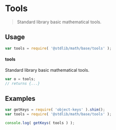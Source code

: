 # Tools

> Standard library basic mathematical tools.

<section class="usage">

## Usage

```javascript
var tools = require( '@stdlib/math/base/tools' );
```

#### tools

Standard library basic mathematical tools.

```javascript
var o = tools;
// returns {...}
```

</section>

<!-- /.usage -->

<section class="examples">

## Examples

<!-- TODO: better examples -->

<!-- eslint no-undef: "error" -->

```javascript
var getKeys = require( 'object-keys' ).shim();
var tools = require( '@stdlib/math/base/tools' );

console.log( getKeys( tools ) );
```

</section>

<!-- /.examples -->

<section class="links">

</section>

<!-- /.links -->
